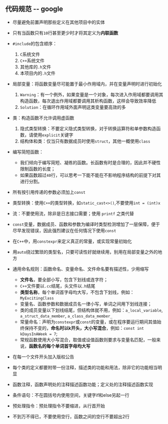 ## 代码规范 -- google

+ 尽量避免前置声明那些定义在其他项目中的实体

+ 只有当函数只有`10`行甚至更少时才将其定义为**内联函数**

+ `#include`的包含顺序：
   1. `C`系统文件
   2. `C++`系统文件
   3. 其他库的`.h`文件
   4. 本项目内的`.h`文件

+ 局部变量：将函数变量尽可能置于最小作用域内，并在变量声明时进行初始化
   1. `Warning`：有一个例外，如果变量是一个对象，每次进入作用域都要调用其构造函数，每次退出作用域都要调用其析构函数，这样会导致效率降低
   2. `Solution`：在循环作用域外面声明这类变量要高效的多

+ 类：构造函数不允许调用虚函数
   1. 隐式类型转换：不要定义隐式类型转换，对于转换运算符和单参数构造函数，请使用`explicit`关键字
   2. 结构体和类：仅当只有数据成员时使用`struct`，其他一概使用`class`

+ 编写简短函数：
  + 我们倾向于编写简短、凝练的函数。长函数有时是合理的，因此并不硬性限制函数的长度；
  + 如果函数超过`40`行，可以思考一下能不能在不影响程序结构的前提下对其进行分割。
  
+ 所有按引用传递的参数必须加上`const`

+ 类型转换：使用`C++`的类型转换，如`static_cast<>()`,不要使用`int = (int)x`

+ 流：不要使用流，除非是日志接口需要；使用 `printf` 之类代替

+  `const`变量，数据成员、函数和参数为编译时类型检测增加了一层保障，便于尽早发现错误，因此强烈建议在任何情况下使用`const`

+  在`C++`中，用`constexpr`来定义真正的常量，或实现常量初始化

+  用`auto`绕过繁琐的类型名，只要可读性好就继续用，别用在局部变量之外的地方
  
+  通用命名规则：函数命名、变量命名、文件命名要有描述性，少用缩写
   +  **文件名**，要全部小写，包含下划线或连字符；
   +  `C++`文件要以`.cc`结尾，头文件以`.h`结尾
   +  **类型名称**，每个单词首字母均大写，不包含下划线，例如：`MyExcitingClass`
   +  变量名、函数参数和数据成员名一律小写，单词之间用下划线连接；
   +  类的成员变量以下划线结尾，但结构体就不用，例如：`a_local_variable`, `a_struct_data_member`, `a_class_data_member_`
   +  常量命名：声明为`constexpr`或`const`的变量，或在程序要运行期间其值始终保持不变的，**命名时以k开头，大小写混合**，例如：`const int kDaysInAWeek = 7`;
   +  常规函数使用大小写混合，取值或设值函数则要求与变量名匹配，一般来说，**函数名的每个单词首字母均大写**

+  在每一个文件开头加入版权公告
  
+  每个类的定义都要附带一份注释，描述类的功能和用法，除非它的功能相当明显

+  函数注释，函数声明处的注释描述函数功能；定义处的注释描述函数实现
  
+  条件语句：不在圆括号内使用空间，关键字if和else另起一行
  
+  预处理指令：预处理指令不要缩进，从行首开始
  
+  不到万不得已，不要使用空行，函数之间的空行不要超出2行